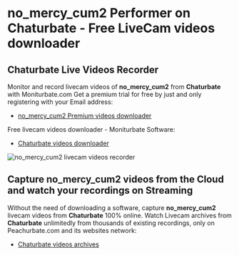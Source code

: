 # no_mercy_cum2 Performer on Chaturbate - Free LiveCam videos downloader

## Chaturbate Live Videos Recorder

Monitor and record livecam videos of **no_mercy_cum2** from **Chaturbate** with Moniturbate.com
Get a premium trial for free by just and only registering with your Email address:
* [no_mercy_cum2 Premium videos downloader](https://moniturbate.com/request-demo-licence-key.html)

Free livecam videos downloader - Moniturbate Software:
* [Chaturbate videos downloader](https://moniturbate.com/moniturbate-download-software.html)

![no_mercy_cum2 livecam videos recorder](https://peachurnet.com/templates/moniturbate-software.png)


## Capture no_mercy_cum2 videos from the Cloud and watch your recordings on Streaming

Without the need of downloading a software, capture **no_mercy_cum2** livecam videos from **Chaturbate** 100% online.
Watch Livecam archives from **Chaturbate** unlimitedly from thousands of existing recordings, only on Peachurbate.com and its websites network:
* [Chaturbate videos archives](https://peachurnet.com/)